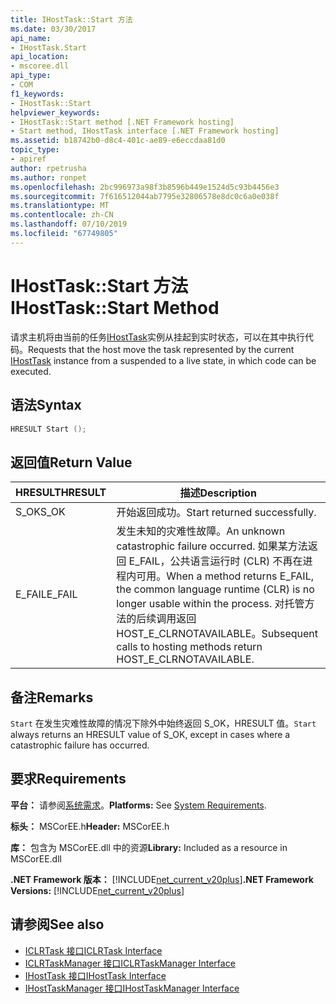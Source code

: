 ```yaml
---
title: IHostTask::Start 方法
ms.date: 03/30/2017
api_name:
- IHostTask.Start
api_location:
- mscoree.dll
api_type:
- COM
f1_keywords:
- IHostTask::Start
helpviewer_keywords:
- IHostTask::Start method [.NET Framework hosting]
- Start method, IHostTask interface [.NET Framework hosting]
ms.assetid: b18742b0-d8c4-401c-ae89-e6eccdaa81d0
topic_type:
- apiref
author: rpetrusha
ms.author: ronpet
ms.openlocfilehash: 2bc996973a98f3b8596b449e1524d5c93b4456e3
ms.sourcegitcommit: 7f616512044ab7795e32806578e8dc0c6a0e038f
ms.translationtype: MT
ms.contentlocale: zh-CN
ms.lasthandoff: 07/10/2019
ms.locfileid: "67749805"
---
```

# <a name="ihosttaskstart-method"></a><span data-ttu-id="007b5-102">IHostTask::Start 方法</span><span class="sxs-lookup"><span data-stu-id="007b5-102">IHostTask::Start Method</span></span>
<span data-ttu-id="007b5-103">请求主机将由当前的任务[IHostTask](../../../../docs/framework/unmanaged-api/hosting/ihosttask-interface.md)实例从挂起到实时状态，可以在其中执行代码。</span><span class="sxs-lookup"><span data-stu-id="007b5-103">Requests that the host move the task represented by the current [IHostTask](../../../../docs/framework/unmanaged-api/hosting/ihosttask-interface.md) instance from a suspended to a live state, in which code can be executed.</span></span>  
  
## <a name="syntax"></a><span data-ttu-id="007b5-104">语法</span><span class="sxs-lookup"><span data-stu-id="007b5-104">Syntax</span></span>  
  
```cpp  
HRESULT Start ();  
```  
  
## <a name="return-value"></a><span data-ttu-id="007b5-105">返回值</span><span class="sxs-lookup"><span data-stu-id="007b5-105">Return Value</span></span>  
  
|<span data-ttu-id="007b5-106">HRESULT</span><span class="sxs-lookup"><span data-stu-id="007b5-106">HRESULT</span></span>|<span data-ttu-id="007b5-107">描述</span><span class="sxs-lookup"><span data-stu-id="007b5-107">Description</span></span>|  
|-------------|-----------------|  
|<span data-ttu-id="007b5-108">S_OK</span><span class="sxs-lookup"><span data-stu-id="007b5-108">S_OK</span></span>|<span data-ttu-id="007b5-109">开始返回成功。</span><span class="sxs-lookup"><span data-stu-id="007b5-109">Start returned successfully.</span></span>|  
|<span data-ttu-id="007b5-110">E_FAIL</span><span class="sxs-lookup"><span data-stu-id="007b5-110">E_FAIL</span></span>|<span data-ttu-id="007b5-111">发生未知的灾难性故障。</span><span class="sxs-lookup"><span data-stu-id="007b5-111">An unknown catastrophic failure occurred.</span></span> <span data-ttu-id="007b5-112">如果某方法返回 E_FAIL，公共语言运行时 (CLR) 不再在进程内可用。</span><span class="sxs-lookup"><span data-stu-id="007b5-112">When a method returns E_FAIL, the common language runtime (CLR) is no longer usable within the process.</span></span> <span data-ttu-id="007b5-113">对托管方法的后续调用返回 HOST_E_CLRNOTAVAILABLE。</span><span class="sxs-lookup"><span data-stu-id="007b5-113">Subsequent calls to hosting methods return HOST_E_CLRNOTAVAILABLE.</span></span>|  
  
## <a name="remarks"></a><span data-ttu-id="007b5-114">备注</span><span class="sxs-lookup"><span data-stu-id="007b5-114">Remarks</span></span>  
 <span data-ttu-id="007b5-115">`Start` 在发生灾难性故障的情况下除外中始终返回 S_OK，HRESULT 值。</span><span class="sxs-lookup"><span data-stu-id="007b5-115">`Start` always returns an HRESULT value of S_OK, except in cases where a catastrophic failure has occurred.</span></span>  
  
## <a name="requirements"></a><span data-ttu-id="007b5-116">要求</span><span class="sxs-lookup"><span data-stu-id="007b5-116">Requirements</span></span>  
 <span data-ttu-id="007b5-117">**平台：** 请参阅[系统需求](../../../../docs/framework/get-started/system-requirements.md)。</span><span class="sxs-lookup"><span data-stu-id="007b5-117">**Platforms:** See [System Requirements](../../../../docs/framework/get-started/system-requirements.md).</span></span>  
  
 <span data-ttu-id="007b5-118">**标头：** MSCorEE.h</span><span class="sxs-lookup"><span data-stu-id="007b5-118">**Header:** MSCorEE.h</span></span>  
  
 <span data-ttu-id="007b5-119">**库：** 包含为 MSCorEE.dll 中的资源</span><span class="sxs-lookup"><span data-stu-id="007b5-119">**Library:** Included as a resource in MSCorEE.dll</span></span>  
  
 <span data-ttu-id="007b5-120">**.NET Framework 版本：** [!INCLUDE[net_current_v20plus](../../../../includes/net-current-v20plus-md.md)]</span><span class="sxs-lookup"><span data-stu-id="007b5-120">**.NET Framework Versions:** [!INCLUDE[net_current_v20plus](../../../../includes/net-current-v20plus-md.md)]</span></span>  
  
## <a name="see-also"></a><span data-ttu-id="007b5-121">请参阅</span><span class="sxs-lookup"><span data-stu-id="007b5-121">See also</span></span>

- [<span data-ttu-id="007b5-122">ICLRTask 接口</span><span class="sxs-lookup"><span data-stu-id="007b5-122">ICLRTask Interface</span></span>](../../../../docs/framework/unmanaged-api/hosting/iclrtask-interface.md)
- [<span data-ttu-id="007b5-123">ICLRTaskManager 接口</span><span class="sxs-lookup"><span data-stu-id="007b5-123">ICLRTaskManager Interface</span></span>](../../../../docs/framework/unmanaged-api/hosting/iclrtaskmanager-interface.md)
- [<span data-ttu-id="007b5-124">IHostTask 接口</span><span class="sxs-lookup"><span data-stu-id="007b5-124">IHostTask Interface</span></span>](../../../../docs/framework/unmanaged-api/hosting/ihosttask-interface.md)
- [<span data-ttu-id="007b5-125">IHostTaskManager 接口</span><span class="sxs-lookup"><span data-stu-id="007b5-125">IHostTaskManager Interface</span></span>](../../../../docs/framework/unmanaged-api/hosting/ihosttaskmanager-interface.md)
